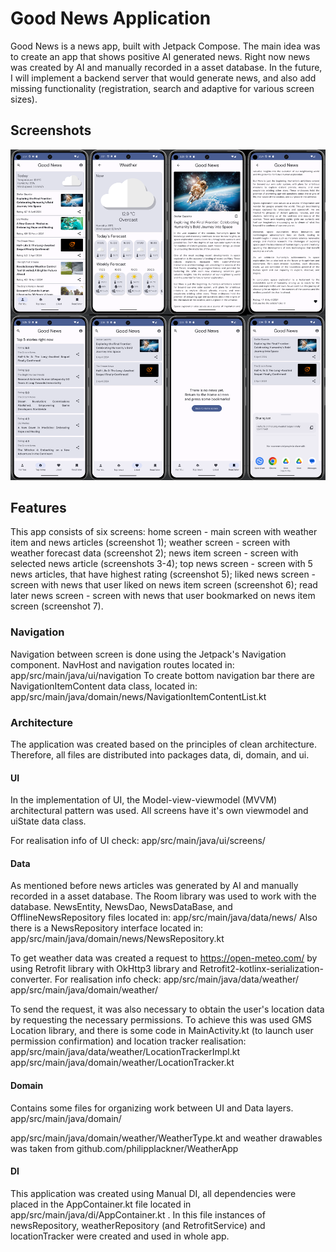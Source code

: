 # Good News Application
Good News is a news app, built with Jetpack Compose. 
The main idea was to create an app that shows positive AI generated news.
Right now news was created by AI and manually recorded in a asset database.
In the future, I will implement a backend server that would generate news, and also add missing 
functionality (registration, search and adaptive for various screen sizes).

## Screenshots
<img src="screenshots/screenshots.png" alt="Screenshot">

## Features
This app consists of six screens: 
home screen - main screen with weather item and news articles (screenshot 1);
weather screen - screen with weather forecast data (screenshot 2);
news item screen - screen with selected news article (screenshots 3-4);
top news screen - screen with 5 news articles, that have highest rating (screenshot 5);
liked news screen - screen with news that user liked on news item screen (screenshot 6);
read later news screen - screen with news that user bookmarked on news item screen (screenshot 7).

### Navigation
Navigation between screen is done using the Jetpack's Navigation component. 
NavHost and navigation routes located in: app/src/main/java/ui/navigation
To create bottom navigation bar there are NavigationItemContent data class, located 
in: app/src/main/java/domain/news/NavigationItemContentList.kt

### Architecture
The application was created based on the principles of clean architecture. 
Therefore, all files are distributed into packages data, di, domain, and ui.

#### UI
In the implementation of UI, the Model-view-viewmodel (MVVM) architectural pattern was used.
All screens have it's own viewmodel and uiState data class.

For realisation info of UI check: app/src/main/java/ui/screens/

#### Data
As mentioned before news articles was generated by AI and manually recorded in a asset database.
The Room library was used to work with the database. 
NewsEntity, NewsDao, NewsDataBase, and OfflineNewsRepository files located 
in: app/src/main/java/data/news/
Also there is a NewsRepository interface located in: app/src/main/java/domain/news/NewsRepository.kt

To get weather data was created a request to https://open-meteo.com/ by using Retrofit library with
OkHttp3 library and Retrofit2-kotlinx-serialization-converter.
For realisation info check:
app/src/main/java/data/weather/
app/src/main/java/domain/weather/

To send the request, it was also necessary to obtain the user's location data by requesting the 
necessary permissions. To achieve this was used GMS Location library, and there is some code in 
MainActivity.kt (to launch user permission confirmation) and location tracker realisation:
app/src/main/java/data/weather/LocationTrackerImpl.kt
app/src/main/java/domain/weather/LocationTracker.kt

#### Domain
Contains some files for organizing work between UI and Data layers.
app/src/main/java/domain/

app/src/main/java/domain/weather/WeatherType.kt and weather drawables was taken from
github.com/philipplackner/WeatherApp

#### DI
This application was created using Manual DI, all dependencies were placed in the AppContainer.kt 
file located in app/src/main/java/di/AppContainer.kt . In this file instances of newsRepository,
weatherRepository (and RetrofitService) and locationTracker were created and used in whole app.
